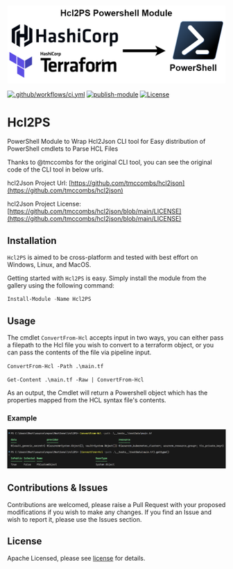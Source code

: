 

![](./media/Hcl2PS-Module-Logo.png)

[![.github/workflows/ci.yml](https://github.com/MertSenel/Hcl2PS/actions/workflows/ci.yml/badge.svg)](https://github.com/MertSenel/Hcl2PS/actions/workflows/ci.yml) [![publish-module](https://github.com/MertSenel/Hcl2PS/actions/workflows/publish-module.yml/badge.svg)](https://github.com/MertSenel/Hcl2PS/actions/workflows/publish-module.yml) [![License](https://img.shields.io/badge/License-Apache%202.0-blue.svg)](https://opensource.org/licenses/Apache-2.0)

# Hcl2PS

PowerShell Module to Wrap Hcl2Json CLI tool for Easy distribution of PowerShell cmdlets to Parse HCL Files

Thanks to @tmccombs for the original CLI tool, you can see the original code of the CLI tool in below urls.

hcl2Json Project Url: [https://github.com/tmccombs/hcl2json](https://github.com/tmccombs/hcl2json)

hcl2Json Project License: [https://github.com/tmccombs/hcl2json/blob/main/LICENSE](https://github.com/tmccombs/hcl2json/blob/main/LICENSE)

## Installation

`Hcl2PS` is aimed to be cross-platform and tested with best effort on Windows, Linux, and MacOS.

Getting started with `Hcl2PS` is easy. Simply install the module from the gallery using the following command: 

```powershell
Install-Module -Name Hcl2PS
```

## Usage

The cmdlet `ConvertFrom-Hcl` accepts input in two ways, you can either pass a filepath to the Hcl file you wish to convert to a terraform object, or you can pass the contents of the file via pipeline input. 

`ConvertFrom-Hcl -Path .\main.tf`

`Get-Content .\main.tf -Raw | ConvertFrom-Hcl`

As an output, the Cmdlet will return a Powershell object which has the properties mapped from the HCL syntax file's contents.

### Example

![](./media/Hcl2PS-Example-1.png)

## Contributions & Issues

Contributions are welcomed, please raise a Pull Request with your proposed modifications if you wish to make any changes.
If you find an Issue and wish to report it, please use the Issues section.

## License

Apache Licensed, please see [license](LICENSE.txt) for details.

